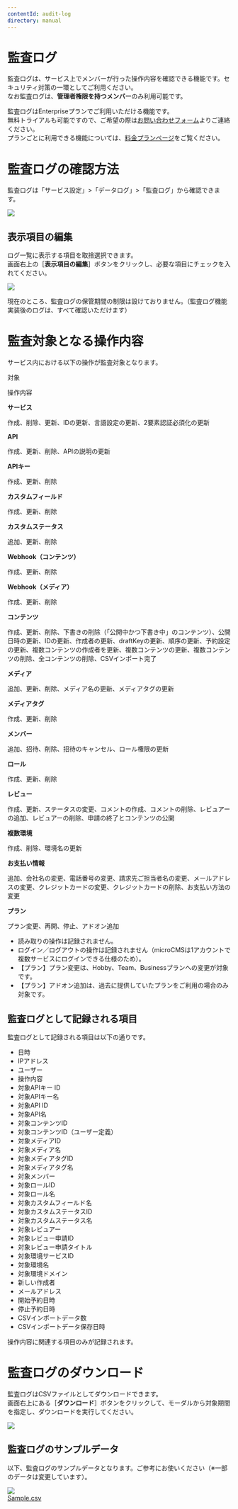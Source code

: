 ```yaml
---
contentId: audit-log
directory: manual
---
```


# 監査ログ

監査ログは、サービス上でメンバーが行った操作内容を確認できる機能です。セキュリティ対策の一環としてご利用ください。  
なお監査ログは、**管理者権限を持つメンバー**のみ利用可能です。

監査ログはEnterpriseプランでご利用いただける機能です。  
無料トライアルも可能ですので、ご希望の際は[お問い合わせフォーム](https://microcms.io/contact)よりご連絡ください。  
プランごとに利用できる機能については、[料金プランページ](https://microcms.io/pricing)をご覧ください。

監査ログの確認方法
=========

監査ログは「サービス設定」>「データログ」>「監査ログ」から確認できます。  
  
![](https://images.microcms-assets.io/assets/d6af1616730544a596d299c20834f460/3f5ba3ca1cdf4f2586bb9ca595c22712/CleanShot%202023-08-15%20at%2009.46.55%402x.png)  

表示項目の編集
-------

ログ一覧に表示する項目を取捨選択できます。  
画面右上の［**表示項目の編集**］ボタンをクリックし、必要な項目にチェックを入れてください。  
  
![](https://images.microcms-assets.io/assets/d6af1616730544a596d299c20834f460/8944480723ae4fbf88e78d8dba05b8f2/CleanShot%202024-12-16%20at%2015.30.08.png)

現在のところ、監査ログの保管期間の制限は設けておりません。（監査ログ機能実装後のログは、すべて確認いただけます）

監査対象となる操作内容
===========

サービス内における以下の操作が監査対象となります。

対象

操作内容

**サービス**

作成、削除、更新、IDの更新、言語設定の更新、2要素認証必須化の更新

**API**

作成、更新、削除、APIの説明の更新

**APIキー**

作成、更新、削除

**カスタムフィールド**

作成、更新、削除

**カスタムステータス**

追加、更新、削除

**Webhook（コンテンツ）**

作成、更新、削除

**Webhook（メディア）**

作成、更新、削除

**コンテンツ**

作成、更新、削除、下書きの削除（「公開中かつ下書き中」のコンテンツ）、公開日時の更新、IDの更新、作成者の更新、draftKeyの更新、順序の更新、予約設定の更新、複数コンテンツの作成者を更新、複数コンテンツの更新、複数コンテンツの削除、全コンテンツの削除、CSVインポート完了

**メディア**

追加、更新、削除、メディア名の更新、メディアタグの更新

**メディアタグ**

作成、更新、削除

**メンバー**

追加、招待、削除、招待のキャンセル、ロール権限の更新

**ロール**

作成、更新、削除

**レビュー**

作成、更新、ステータスの変更、コメントの作成、コメントの削除、レビュアーの追加、レビュアーの削除、申請の終了とコンテンツの公開

**複数環境**

作成、削除、環境名の更新

**お支払い情報**

追加、会社名の変更、電話番号の変更、請求先ご担当者名の変更、メールアドレスの変更、クレジットカードの変更、クレジットカードの削除、お支払い方法の変更

**プラン**

プラン変更、再開、停止、アドオン追加

*   読み取りの操作は記録されません。
*   ログイン／ログアウトの操作は記録されません（microCMSは1アカウントで複数サービスにログインできる仕様のため）。
*   【プラン】プラン変更は、Hobby、Team、Businessプランへの変更が対象です。
*   【プラン】アドオン追加は、過去に提供していたプランをご利用の場合のみ対象です。

監査ログとして記録される項目
--------------

監査ログとして記録される項目は以下の通りです。

*   日時
*   IPアドレス
*   ユーザー
*   操作内容
*   対象APIキー ID
*   対象APIキー名
*   対象API ID
*   対象API名
*   対象コンテンツID
*   対象コンテンツID（ユーザー定義）
*   対象メディアID
*   対象メディア名
*   対象メディアタグID
*   対象メディアタグ名
*   対象メンバー
*   対象ロールID
*   対象ロール名
*   対象カスタムフィールド名
*   対象カスタムステータスID
*   対象カスタムステータス名
*   対象レビュアー
*   対象レビュー申請ID
*   対象レビュー申請タイトル
*   対象環境サービスID
*   対象環境名
*   対象環境ドメイン
*   新しい作成者
*   メールアドレス
*   開始予約日時
*   停止予約日時
*   CSVインポートデータ数
*   CSVインポートデータ保存日時

操作内容に関連する項目のみが記録されます。

監査ログのダウンロード
===========

監査ログはCSVファイルとしてダウンロードできます。  
画面右上にある［**ダウンロード**］ボタンをクリックして、モーダルから対象期間を指定し、ダウンロードを実行してください。  
  
![](https://images.microcms-assets.io/assets/d6af1616730544a596d299c20834f460/289ac35a365f476f8d81752cb01d326a/CleanShot%202023-08-15%20at%2009.54.08%402x.png)

監査ログのサンプルデータ
------------

以下、監査ログのサンプルデータとなります。ご参考にお使いください（※一部のデータは変更しています）。  
  
[![](https://images.microcms-assets.io/assets/d6af1616730544a596d299c20834f460/e3881561ce174b1d905f676ebcedea73/CleanShot%202023-08-15%20at%2010.06.04%402x.png?w=2334&h=876)](https://files.microcms-assets.io/assets/d6af1616730544a596d299c20834f460/6375be4175cc40ef8dd7014424cd2fb9/Sample.csv)  
[Sample.csv](https://files.microcms-assets.io/assets/d6af1616730544a596d299c20834f460/e6f67774dc7e4e5cbe892c3e026a1717/sample.csv)